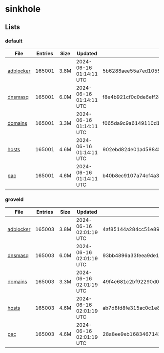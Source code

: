 # sinkhole

## Lists

### default

|File|Entries|Size|Updated|Hash|
|-|-|-|-|-|
|[adblocker](https://raw.githubusercontent.com/groveld/sinkhole/lists/default/adblocker.txt)|165001|3.8M|2024-06-16 01:14:11 UTC|5b6288aee55a7ed1055e62dc7f103d80839afe6e7e38de431d143dad4d36256f|
|[dnsmasq](https://raw.githubusercontent.com/groveld/sinkhole/lists/default/dnsmasq.txt)|165001|6.0M|2024-06-16 01:14:11 UTC|f8e4b921cf0c0de6eff283f7fc4af16306fc9492a923e537942fc77fbc57ae23|
|[domains](https://raw.githubusercontent.com/groveld/sinkhole/lists/default/domains.txt)|165001|3.3M|2024-06-16 01:14:11 UTC|f065da9c9a6149110d12922252cfaf80ba4803a42bc2074bb41c540dd3c0d297|
|[hosts](https://raw.githubusercontent.com/groveld/sinkhole/lists/default/hosts.txt)|165001|4.6M|2024-06-16 01:14:11 UTC|902ebd824e01ad58845831ae13d71188ee29f779ff87214c9df1117a12eed398|
|[pac](https://raw.githubusercontent.com/groveld/sinkhole/lists/default/pac.txt)|165001|4.6M|2024-06-16 01:14:11 UTC|b40b8ec9107a74cf4a3960a6a7abff618467b12123e51100c62dd2c4606915fe|

### groveld

|File|Entries|Size|Updated|Hash|
|-|-|-|-|-|
|[adblocker](https://raw.githubusercontent.com/groveld/sinkhole/lists/groveld/adblocker.txt)|165003|3.8M|2024-06-16 02:01:19 UTC|4af85144a284cc51e898b306edf151110766662ca64190e4d25690fd013cd506|
|[dnsmasq](https://raw.githubusercontent.com/groveld/sinkhole/lists/groveld/dnsmasq.txt)|165003|6.0M|2024-06-16 02:01:19 UTC|93bb4896a33feea9de137c72f0cc83c1457a905aec5b39dde077d72a1a407dcf|
|[domains](https://raw.githubusercontent.com/groveld/sinkhole/lists/groveld/domains.txt)|165003|3.3M|2024-06-16 02:01:19 UTC|49f4e681c2bf92290d00c6cf31e5ea849bd3bafec4600de241c7f7795d5ab2dd|
|[hosts](https://raw.githubusercontent.com/groveld/sinkhole/lists/groveld/hosts.txt)|165003|4.6M|2024-06-16 02:01:19 UTC|ab7d8fd8fe315ac0c1e81e8879d11a9cafd67b36f6aaabb6c0e4f0ac11c077b4|
|[pac](https://raw.githubusercontent.com/groveld/sinkhole/lists/groveld/pac.txt)|165003|4.6M|2024-06-16 02:01:19 UTC|28a8ee9eb168346714353460ab44fb836ad34ec7ac84c9e754ce27555737db8c|
